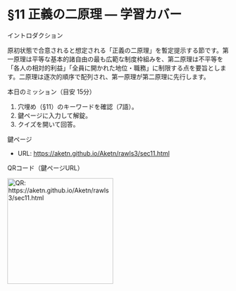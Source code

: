 # §11 正義の二原理 — 学習カバー

イントロダクション

原初状態で合意されると想定される「正義の二原理」を暫定提示する節です。第一原理は平等な基本的諸自由の最も広範な制度枠組みを、第二原理は不平等を「各人の相対的利益」「全員に開かれた地位・職務」に制限する点を要旨とします。二原理は逐次的順序で配列され、第一原理が第二原理に先行します。

本日のミッション（目安 15分）

1. 穴埋め（§11）のキーワードを確認（7語）。
1. 鍵ページに入力して解錠。
1. クイズを開いて回答。

鍵ページ

- URL: <https://aketn.github.io/Aketn/rawls3/sec11.html>

QRコード（鍵ページURL）

<img src="https://api.qrserver.com/v1/create-qr-code/?size=240x240&data=https://aketn.github.io/Aketn/rawls3/sec11.html" width="240" alt="QR: https://aketn.github.io/Aketn/rawls3/sec11.html" />
